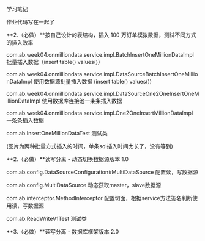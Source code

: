 学习笔记

作业代码写在一起了

**2.（必做）**按自己设计的表结构，插入 100 万订单模拟数据，测试不同方式的插入效率

com.ab.week04.onmilliondata.service.impl.BatchInsertOneMillionDataImpl 批量插入数据（insert table() values()）

com.ab.week04.onmilliondata.service.impl.DataSourceBatchInsertOneMillionDataImpl 使用数据源批量插入数据 (insert table() values())

com.ab.week04.onmilliondata.service.impl.DataSourceOne2OneInsertOneMillionDataImpl 使用数据库连接池一条条插入数据

com.ab.week04.onmilliondata.service.impl.One2OneInsertMillionDataImpl 一条条插入数据

com.ab.InsertOneMillionDataTest 测试类

(图片为两种批量方式插入的时间，单条sql插入时间太长了，没有等到)

**2.（必做）**读写分离 - 动态切换数据源版本 1.0

com.ab.config.DataSourceConfiguration#MultiDataSource 配置读，写数据源

com.ab.config.MultiDataSource 动态获取master，slave数据源

com.ab.interceptor.MethodInterceptor 配置切面，根据service方法签名判断使用读，写数据源

com.ab.ReadWriteV1Test 测试类

**3.（必做）**读写分离 - 数据库框架版本 2.0